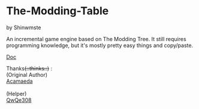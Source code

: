 # The-Modding-Table
by Shinwmste

An incremental game engine based on The Modding Tree. It still requires programming knowledge, but it's mostly pretty easy things and copy/paste.

[Doc](https://github.com/shenmi124/The-Modding-Table/tree/main/docs)

Thanks<s>(::thinks::)</s> :
<br>
(Original Author)
<br>
[Acamaeda](https://github.com/Acamaeda)
<br>
<br>
(Helper)
<br>
[QwQe308](https://github.com/QwQe308)